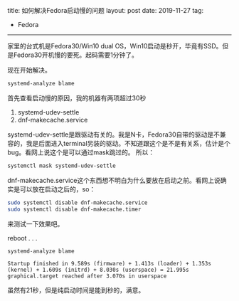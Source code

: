 title: 如何解决Fedora启动慢的问题
layout: post
date: 2019-11-27
tag:
- Fedora

---

家里的台式机是Fedora30/Win10 dual OS，Win10启动是秒开，毕竟有SSD。但是Fedora30开机慢的要死。起码需要1分钟了。

现在开始解决。

```bash
systemd-analyze blame
```

首先查看启动慢的原因，我的机器有两项超过30秒
1. systemd-udev-settle
2. dnf-makecache.service

systemd-udev-settle是跟驱动有关的。我是N卡，Fedora30自带的驱动是不兼容的，我是后面进入terminal另装的驱动。不知道跟这个是不是有关系，估计是个bug。看网上说这个是可以通过mask跳过的。
所以：

```bash
systemctl mask systemd-udev-settle
```

dnf-makecache.service这个东西想不明白为什么要放在启动之前。看网上说确实是可以放在启动之后的，so：
```bash
sudo systemctl disable dnf-makecache.service
sudo systemctl disable dnf-makecache.timer
```

来测试一下效果吧。

reboot
.
.
.

```bash
systemd-analyze blame
```

```
Startup finished in 9.589s (firmware) + 1.413s (loader) + 1.353s (kernel) + 1.609s (initrd) + 8.030s (userspace) = 21.995s 
graphical.target reached after 3.070s in userspace
```

虽然有21秒，但是纯启动时间是能到秒的，满意。
